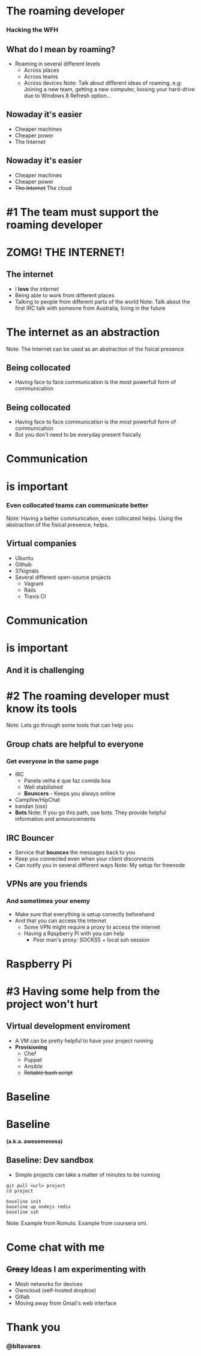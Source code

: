 # The roaming developer
### Hacking the **WFH**


## What do I mean by **roaming**?
* Roaming in several different levels
  * Across places
  * Across teams
  * Across devices
Note:
Talk about different ideas of roaming.
e.g: Joining a new team, getting a new computer, loosing your hard-drive due to Windows 8 Refresh option...


## Nowaday it's **easier**
* Cheaper machines
* Cheaper power
* The Internet


## Nowaday it's **easier**
* Cheaper machines
* Cheaper power
* ~~The Internet~~ The cloud


# **#1** The team must support the roaming developer


# **ZOMG!** THE INTERNET!


## The internet
* I **love** the internet
* Being able to work from different places
* Talking to people from different parts of the world
Note:
Talk about the first IRC talk with someone from Australia, living in the future


# The internet as an **abstraction**
Note:
The Internet can be used as an abstraction of the fisical presence


## Being **collocated**
* Having face to face communication is the most powerfull form of communication


## Being **collocated**
* Having face to face communication is the most powerfull form of communication
* But you don't need to be everyday present fisically


# **Communication**
# is important
### Even collocated teams can communicate better
Note:
Having a better communication, even collocated helps. Using the abstraction of the fisical presence, helps.


## **Virtual** companies
* Ubuntu
* Github
* 37signals
* Several different open-source projects
  * Vagrant
  * Rails
  * Travis CI


# **Communication**
# is important
## And it is challenging


# **#2** The roaming developer must know its tools
Note:
Lets go through some tools that can help you


## **Group chats** are helpful to everyone
### Get everyone in the same page
* IRC
  * Panela velha é que faz comida boa
  * Well stabilished
  * **Bouncers** - Keeps you always online
* Campfire/HipChat
* kandan (oss)
* **Bots**
Note:
If you go this path, use bots. They provide helpful information and announcements


## IRC Bouncer
* Service that **bounces** the messages back to you
* Keep you connected even when your client disconnects
* Can notify you in several different ways
Note:
My setup for freenode


## **VPNs** are you friends
### And sometimes your enemy
* Make sure that everything is setup correctly beforehand
* And that you can access the internet
  * Some VPN might require a proxy to access the internet
  * Having a Raspberry Pi with you can help
    * Poor man's proxy: SOCKS5 + local ssh session


# **Raspberry** Pi


# **#3** Having some help from the project won't hurt


## Virtual development enviroment
* A VM can be pretty helpful to have your project running
* **Provisioning**
  * Chef
  * Puppet
  * Ansible
  * ~~Reliable bash script~~


# **Baseline**


# **Baseline**
#### (a.k.a. awesomeness)


## **Baseline:** Dev sandbox
* Simple projects can take a matter of minutes to be running

```
git pull <url> project
cd project

baseline init
baseline up nodejs redis
baseline ssh

```
Note:
Example from Romulo. Example from coursera sml.


# Come **chat** with **me**


## ~~Crazy~~ Ideas I am **experimenting** with
* Mesh networks for devices
* Owncloud (self-hosted dropbox)
* Gitlab
* Moving away from Gmail's web interface


# Thank **you**
### @bltavares
